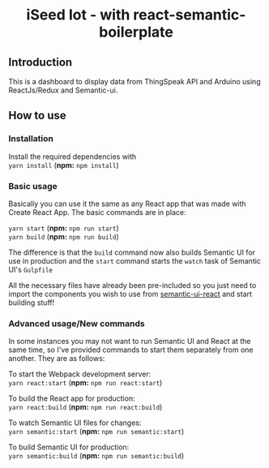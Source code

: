 <h1 align="center">iSeed Iot - with react-semantic-boilerplate</h1>

## Introduction

This is a dashboard to display data from ThingSpeak API and Arduino using ReactJs/Redux and Semantic-ui.

## How to use

### Installation

Install the required dependencies with  
`yarn install` (**npm:** `npm install`)


### Basic usage

Basically you can use it the same as any React app that was made with Create React App. The basic commands are in place:

`yarn start` (**npm:** `npm run start`)  
`yarn build` (**npm:** `npm run build`)

The difference is that the `build` command now also builds Semantic UI for use in production and the `start` command starts the `watch` task of Semantic UI's `Gulpfile`

All the necessary files have already been pre-included so you just need to import the components you wish to use from [semantic-ui-react](https://react.semantic-ui.com) and start building stuff!


### Advanced usage/New commands

In some instances you may not want to run Semantic UI and React at the same time, so I've provided commands to start them separately from one another. They are as follows:

To start the Webpack development server:  
`yarn react:start` (**npm:** `npm run react:start`)

To build the React app for production:  
`yarn react:build` (**npm:** `npm run react:build`)

To watch Semantic UI files for changes:  
`yarn semantic:start` (**npm:** `npm run semantic:start`)

To build Semantic UI for production:  
`yarn semantic:build` (**npm:** `npm run semantic:build`)
